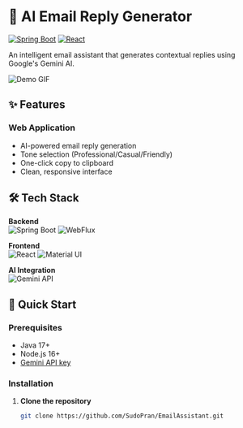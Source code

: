 # 📧 AI Email Reply Generator

[![Spring Boot](https://img.shields.io/badge/Spring%20Boot-3-green.svg)](https://spring.io/projects/spring-boot)
[![React](https://img.shields.io/badge/React-19-blue.svg)](https://reactjs.org/)

An intelligent email assistant that generates contextual replies using Google's Gemini AI.

![Demo GIF](demo.gif) <!-- Add your demo GIF here -->

## ✨ Features

### Web Application
- AI-powered email reply generation
- Tone selection (Professional/Casual/Friendly)
- One-click copy to clipboard
- Clean, responsive interface

## 🛠️ Tech Stack

**Backend**  
![Spring Boot](https://img.shields.io/badge/-Spring%20Boot-6DB33F?logo=spring&logoColor=white)
![WebFlux](https://img.shields.io/badge/-WebFlux-6DB33F?logo=spring&logoColor=white)

**Frontend**  
![React](https://img.shields.io/badge/-React-61DAFB?logo=react&logoColor=white)
![Material UI](https://img.shields.io/badge/-Material%20UI-0081CB?logo=mui&logoColor=white)

**AI Integration**  
![Gemini API](https://img.shields.io/badge/-Gemini%20API-4285F4?logo=google&logoColor=white)

## 🚀 Quick Start

### Prerequisites
- Java 17+
- Node.js 16+
- [Gemini API key](https://ai.google.dev/)

### Installation

1. **Clone the repository**
   ```bash
   git clone https://github.com/SudoPran/EmailAssistant.git
